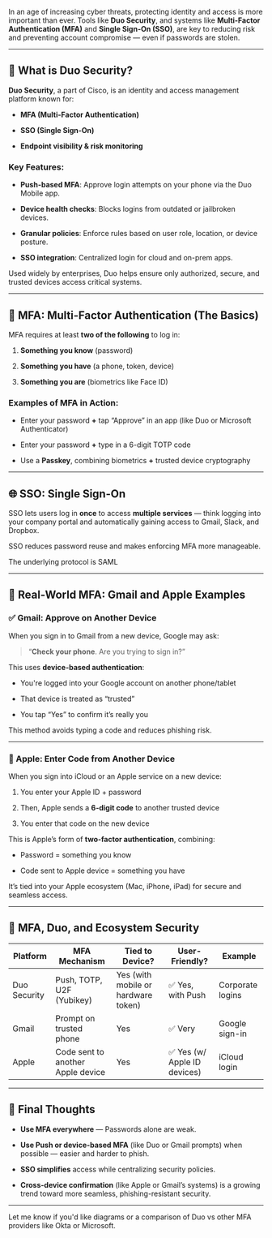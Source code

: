 
In an age of increasing cyber threats, protecting identity and access is more important than ever. Tools like **Duo Security**, and systems like **Multi-Factor Authentication (MFA)** and **Single Sign-On (SSO)**, are key to reducing risk and preventing account compromise — even if passwords are stolen.

---

## 🔐 What is Duo Security?

**Duo Security**, a part of Cisco, is an identity and access management platform known for:

- **MFA (Multi-Factor Authentication)**
    
- **SSO (Single Sign-On)**
    
- **Endpoint visibility & risk monitoring**
    

### Key Features:

- **Push-based MFA**: Approve login attempts on your phone via the Duo Mobile app.
    
- **Device health checks**: Blocks logins from outdated or jailbroken devices.
    
- **Granular policies**: Enforce rules based on user role, location, or device posture.
    
- **SSO integration**: Centralized login for cloud and on-prem apps.
    

Used widely by enterprises, Duo helps ensure only authorized, secure, and trusted devices access critical systems.

---

## 🧱 MFA: Multi-Factor Authentication (The Basics)

MFA requires at least **two of the following** to log in:

1. **Something you know** (password)
    
2. **Something you have** (a phone, token, device)
    
3. **Something you are** (biometrics like Face ID)
    

### Examples of MFA in Action:

- Enter your password **+** tap “Approve” in an app (like Duo or Microsoft Authenticator)
    
- Enter your password **+** type in a 6-digit TOTP code
    
- Use a **Passkey**, combining biometrics **+** trusted device cryptography
    

---

## 🌐 SSO: Single Sign-On

SSO lets users log in **once** to access **multiple services** — think logging into your company portal and automatically gaining access to Gmail, Slack, and Dropbox.

SSO reduces password reuse and makes enforcing MFA more manageable.

The underlying protocol is SAML

---

## 📨 Real-World MFA: Gmail and Apple Examples

### ✅ Gmail: Approve on Another Device

When you sign in to Gmail from a new device, Google may ask:

> “**Check your phone**. Are you trying to sign in?”

This uses **device-based authentication**:

- You're logged into your Google account on another phone/tablet
    
- That device is treated as “trusted”
    
- You tap “Yes” to confirm it’s really you
    

This method avoids typing a code and reduces phishing risk.

---

### 🍎 Apple: Enter Code from Another Device

When you sign into iCloud or an Apple service on a new device:

1. You enter your Apple ID + password
    
2. Then, Apple sends a **6-digit code** to another trusted device
    
3. You enter that code on the new device
    

This is Apple’s form of **two-factor authentication**, combining:

- Password = something you know
    
- Code sent to Apple device = something you have
    

It’s tied into your Apple ecosystem (Mac, iPhone, iPad) for secure and seamless access.

---

## 🔁 MFA, Duo, and Ecosystem Security

| Platform           | MFA Mechanism                     | Tied to Device?                     | User-Friendly?              | Example          |
| ------------------ | --------------------------------- | ----------------------------------- | --------------------------- | ---------------- |
| Duo Security       | Push, TOTP, U2F (Yubikey)         | Yes (with mobile or hardware token) | ✅ Yes, with Push            | Corporate logins |
| Gmail              | Prompt on trusted phone           | Yes                                 | ✅ Very                      | Google sign-in   |
| Apple              | Code sent to another Apple device | Yes                                 | ✅ Yes (w/ Apple ID devices) | iCloud login     |


---

## 🧩 Final Thoughts

- **Use MFA everywhere** — Passwords alone are weak.
    
- **Use Push or device-based MFA** (like Duo or Gmail prompts) when possible — easier and harder to phish.
    
- **SSO simplifies** access while centralizing security policies.
    
- **Cross-device confirmation** (like Apple or Gmail’s systems) is a growing trend toward more seamless, phishing-resistant security.
    

---

Let me know if you'd like diagrams or a comparison of Duo vs other MFA providers like Okta or Microsoft.